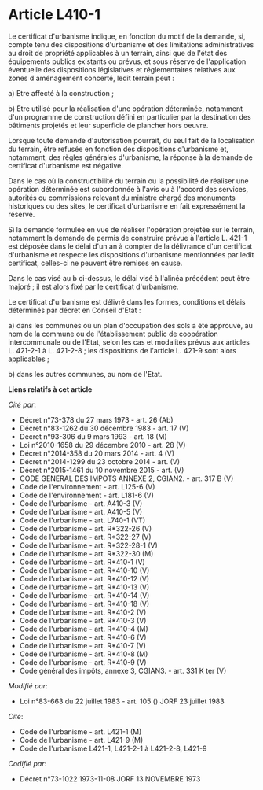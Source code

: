 # Article L410-1

Le certificat d'urbanisme indique, en fonction du motif de la demande, si, compte tenu des dispositions d'urbanisme et des
limitations administratives au droit de propriété applicables à un terrain, ainsi que de l'état des équipements publics
existants ou prévus, et sous réserve de l'application éventuelle des dispositions législatives et réglementaires relatives
aux zones d'aménagement concerté, ledit terrain peut :

a) Etre affecté à la construction ;

b) Etre utilisé pour la réalisation d'une opération déterminée, notamment d'un programme de construction défini en
particulier par la destination des bâtiments projetés et leur superficie de plancher hors oeuvre.

Lorsque toute demande d'autorisation pourrait, du seul fait de la localisation du terrain, être refusée en fonction des
dispositions d'urbanisme et, notamment, des règles générales d'urbanisme, la réponse à la demande de certificat d'urbanisme
est négative.

Dans le cas où la constructibilité du terrain ou la possibilité de réaliser une opération déterminée est subordonnée à l'avis
ou à l'accord des services, autorités ou commissions relevant du ministre chargé des monuments historiques ou des sites, le
certificat d'urbanisme en fait expressément la réserve.

Si la demande formulée en vue de réaliser l'opération projetée sur le terrain, notamment la demande de permis de construire
prévue à l'article L. 421-1 est déposée dans le délai d'un an à compter de la délivrance d'un certificat d'urbanisme et
respecte les dispositions d'urbanisme mentionnées par ledit certificat, celles-ci ne peuvent être remises en cause. 

Dans le cas visé au b ci-dessus, le délai visé à l'alinéa précédent peut être majoré ; il est alors fixé par le certificat
d'urbanisme.

Le certificat d'urbanisme est délivré dans les formes, conditions et délais déterminés par décret en Conseil d'Etat :

a) dans les communes où un plan d'occupation des sols a été approuvé, au nom de la commune ou de l'établissement public de
coopération intercommunale ou de l'Etat, selon les cas et modalités prévus aux articles L. 421-2-1 à L. 421-2-8 ; les
dispositions de l'article L. 421-9 sont alors applicables ;

b) dans les autres communes, au nom de l'Etat.

**Liens relatifs à cet article**

_Cité par_:

  - Décret n°73-378 du 27 mars 1973 - art. 26 (Ab)
  - Décret n°83-1262 du 30 décembre 1983 - art. 17 (V)
  - Décret n°93-306 du 9 mars 1993 - art. 18 (M)
  - Loi n°2010-1658 du 29 décembre 2010 - art. 28 (V)
  - Décret n°2014-358 du 20 mars 2014 - art. 4 (V)
  - Décret n°2014-1299 du 23 octobre 2014 - art. (V)
  - Décret n°2015-1461 du 10 novembre 2015 - art. (V)
  - CODE GENERAL DES IMPOTS ANNEXE 2, CGIAN2. - art. 317 B (V)
  - Code de l'environnement - art. L125-6 (V)
  - Code de l'environnement - art. L181-6 (V)
  - Code de l'urbanisme - art. A410-3 (V)
  - Code de l'urbanisme - art. A410-5 (V)
  - Code de l'urbanisme - art. L740-1 (VT)
  - Code de l'urbanisme - art. R*322-26 (V)
  - Code de l'urbanisme - art. R*322-27 (V)
  - Code de l'urbanisme - art. R*322-28-1 (V)
  - Code de l'urbanisme - art. R*322-30 (M)
  - Code de l'urbanisme - art. R*410-1 (V)
  - Code de l'urbanisme - art. R*410-10 (V)
  - Code de l'urbanisme - art. R*410-12 (V)
  - Code de l'urbanisme - art. R*410-13 (V)
  - Code de l'urbanisme - art. R*410-14 (V)
  - Code de l'urbanisme - art. R*410-18 (V)
  - Code de l'urbanisme - art. R*410-2 (V)
  - Code de l'urbanisme - art. R*410-3 (V)
  - Code de l'urbanisme - art. R*410-4 (M)
  - Code de l'urbanisme - art. R*410-6 (V)
  - Code de l'urbanisme - art. R*410-7 (V)
  - Code de l'urbanisme - art. R*410-8 (M)
  - Code de l'urbanisme - art. R*410-9 (V)
  - Code général des impôts, annexe 3, CGIAN3. - art. 331 K ter (V)

_Modifié par_:

  - Loi n°83-663 du 22 juillet 1983 - art. 105 () JORF 23 juillet 1983

_Cite_:

  - Code de l'urbanisme - art. L421-1 (M)
  - Code de l'urbanisme - art. L421-9 (M)
  - Code de l'urbanisme L421-1, L421-2-1 à L421-2-8, L421-9

_Codifié par_:

  - Décret n°73-1022 1973-11-08 JORF 13 NOVEMBRE 1973
